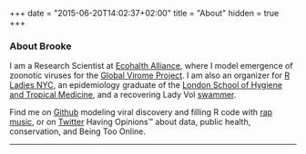 +++
date = "2015-06-20T14:02:37+02:00"
title = "About"
hidden = true
+++

### About Brooke 

I am a Research Scientist at [Ecohalth Alliance](http://www.ecohealthalliance.org), where I model emergence of zoonotic viruses for the [Global Virome Project](http://www.globalviromeproject.org). I am also an organizer for [R Ladies NYC](http://www.rladiesnyc.org), an epidemiology graduate of  the [London School of Hygiene and Tropical Medicine](https://www.lshtm.ac.uk/research), and a recovering Lady Vol [swammer](http://utsports.com/news/2012/6/22/17_UT_Swimmers_Depart_for_Olympic_Trials.aspx). 
 
Find me on [Github](http://www.github.com/brooke-watson) modeling viral discovery and filling R code with [rap music](https://github.com/brooke-watson/BRRR), or on [Twitter](http://twitter.com/brookLYNevery1) Having Opinions™ about data, public health, conservation, and Being Too Online.

***